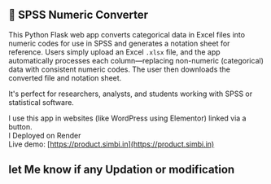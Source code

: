 ## 🧮 SPSS Numeric Converter

This Python Flask web app converts categorical data in Excel files into numeric codes for use in SPSS and generates a notation sheet for reference. Users simply upload an Excel `.xlsx` file, and the app automatically processes each column—replacing non-numeric (categorical) data with consistent numeric codes. The user then downloads the converted file and notation sheet. 

It's perfect for researchers, analysts, and students working with SPSS or statistical software. <br>

I use this app in websites (like WordPress using Elementor) linked via a button. <br>
I Deployed on Render<br> 
Live demo: [https://product.simbi.in](https://product.simbi.in)


## let Me know if any Updation or modification
